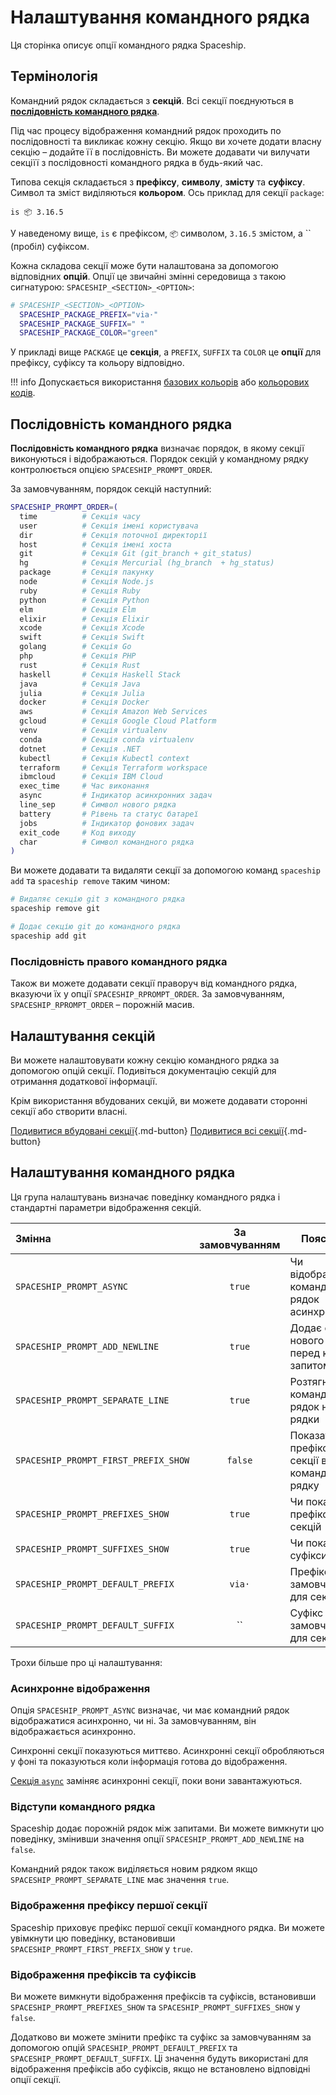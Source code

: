 # Налаштування командного рядка

Ця сторінка описує опції командного рядка Spaceship.

## Термінологія

Командний рядок складається з **секцій**. Всі секції поєднуються в [**послідовність командного рядка**](#prompt-order).

Під час процесу відображення командний рядок проходить по послідовності та викликає кожну секцію. Якщо ви хочете додати власну секцію – додайте її в послідовність. Ви можете додавати чи вилучати секціїї з послідовності командного рядка в будь-який час.

Типова секція складається з **префіксу**, **символу**, **змісту** та **суфіксу**. Символ та зміст виділяються **кольором**. Ось приклад для секції `package`:

```
is 📦 3.16.5
```

У наведеному вище, `is` є префіксом, `📦` символом, `3.16.5` змістом, а `` (пробіл) суфіксом.

Кожна складова секції може бути налаштована за допомогою відповідних **опцій**. Опції це звичайні змінні середовища з такою сигнатурою: `SPACESHIP_<SECTION>_<OPTION>`:

```zsh
# SPACESHIP_<SECTION>_<OPTION>
  SPACESHIP_PACKAGE_PREFIX="via·"
  SPACESHIP_PACKAGE_SUFFIX=" "
  SPACESHIP_PACKAGE_COLOR="green"
```

У прикладі вище `PACKAGE` це **секція**, а `PREFIX`, `SUFFIX` та `COLOR` це **опції** для префіксу, суфіксу та кольору відповідно.

!!! info
    Допускається використання [базових кольорів](https://wiki.archlinux.org/index.php/zsh#Colors) або [кольорових кодів](https://upload.wikimedia.org/wikipedia/commons/1/15/Xterm_256color_chart.svg).

## Послідовність командного рядка

**Послідовність командного рядка** визначає порядок, в якому секції виконуються і відображаються. Порядок секцій у командному рядку контролюється опцією `SPACESHIP_PROMPT_ORDER`.

За замовчуванням, порядок секцій наступний:

```zsh
SPACESHIP_PROMPT_ORDER=(
  time          # Секція часу
  user          # Секція імені користувача
  dir           # Секція поточної директорії
  host          # Секція імені хоста
  git           # Секція Git (git_branch + git_status)
  hg            # Секція Mercurial (hg_branch  + hg_status)
  package       # Секція пакунку
  node          # Секція Node.js
  ruby          # Секція Ruby
  python        # Секція Python
  elm           # Секція Elm
  elixir        # Секція Elixir
  xcode         # Секція Xcode
  swift         # Секція Swift
  golang        # Секція Go
  php           # Секція PHP
  rust          # Секція Rust
  haskell       # Секція Haskell Stack
  java          # Секція Java
  julia         # Секція Julia
  docker        # Секція Docker
  aws           # Секція Amazon Web Services
  gcloud        # Секція Google Cloud Platform
  venv          # Секція virtualenv
  conda         # Секція conda virtualenv
  dotnet        # Секція .NET
  kubectl       # Секція Kubectl context
  terraform     # Секція Terraform workspace
  ibmcloud      # Секція IBM Cloud
  exec_time     # Час виконання
  async         # Індикатор асинхронних задач
  line_sep      # Символ нового рядка
  battery       # Рівень та статус батареї
  jobs          # Індикатор фонових задач
  exit_code     # Код виходу
  char          # Символ командного рядка
)
```

Ви можете додавати та видаляти секції за допомогою команд `spaceship add` та `spaceship remove` таким чином:

```zsh
# Видаляє секцію git з командного рядка
spaceship remove git

# Додає секцію git до командного рядка
spaceship add git
```

### Послідовність правого командного рядка

Також ви можете додавати секції праворуч від командного рядка, вказуючи їх у опції `SPACESHIP_RPROMPT_ORDER`. За замовчуванням, `SPACESHIP_RPROMPT_ORDER` – порожній масив.

## Налаштування секцій

Ви можете налаштовувати кожну секцію командного рядка за допомогою опцій секції. Подивіться документацію секцій для отримання додаткової інформації.

Крім використання вбудованих секцій, ви можете додавати сторонні секції або створити власні.

[Подивитися вбудовані секції](/sections ""){.md-button} [Подивитися всі секції](/registry ""){.md-button}

## Налаштування командного рядка

Ця група налаштувань визначає поведінку командного рядка і стандартні параметри відображення секцій.

| Змінна                               | За замовчуванням | Пояснення                                         |
|:------------------------------------ |:----------------:| ------------------------------------------------- |
| `SPACESHIP_PROMPT_ASYNC`             |      `true`      | Чи відображати командний рядок асинхронно         |
| `SPACESHIP_PROMPT_ADD_NEWLINE`       |      `true`      | Додає символ нового рядка перед кожним запитом    |
| `SPACESHIP_PROMPT_SEPARATE_LINE`     |      `true`      | Розтягнути командний рядок на два рядки           |
| `SPACESHIP_PROMPT_FIRST_PREFIX_SHOW` |     `false`      | Показати префікс першої секції в командному рядку |
| `SPACESHIP_PROMPT_PREFIXES_SHOW`     |      `true`      | Чи показувати префікси секцій                     |
| `SPACESHIP_PROMPT_SUFFIXES_SHOW`     |      `true`      | Чи показувати суфікси секцій                      |
| `SPACESHIP_PROMPT_DEFAULT_PREFIX`    |      `via·`      | Префікс за замовчуванням для секцій               |
| `SPACESHIP_PROMPT_DEFAULT_SUFFIX`    |        ``        | Суфікс за замовчуванням для секцій                |

Трохи більше про ці налаштування:

### Асинхронне відображення

Опція `SPACESHIP_PROMPT_ASYNC` визначає, чи має командний рядок відображатися асинхронно, чи ні. За замовчуванням, він відображається асинхронно.

Синхронні секції показуються миттєво. Асинхронні секції обробляються у фоні та показуються коли інформація готова до відображення.

[Cекція `async`](/sections/async) заміняє асинхронні секції, поки вони завантажуються.

### Відступи командного рядка

Spaceship додає порожній рядок між запитами. Ви можете вимкнути цю поведінку, змінивши значення опції `SPACESHIP_PROMPT_ADD_NEWLINE` на `false`.

Командний рядок також виділяється новим рядком якщо `SPACESHIP_PROMPT_SEPARATE_LINE` має значення `true`.

### Відображення префіксу першої секції

Spaceship приховує префікс першої секції командного рядка. Ви можете увімкнути цю поведінку, встановивши `SPACESHIP_PROMPT_FIRST_PREFIX_SHOW` у `true`.

### Відображення префіксів та суфіксів

Ви можете вимкнути відображення префіксів та суфіксів, встановивши `SPACESHIP_PROMPT_PREFIXES_SHOW` та `SPACESHIP_PROMPT_SUFFIXES_SHOW` у `false`.

Додатково ви можете змінити префікс та суфікс за замовчуванням за допомогою опцій `SPACESHIP_PROMPT_DEFAULT_PREFIX` та `SPACESHIP_PROMPT_DEFAULT_SUFFIX`. Ці значення будуть використані для відображення префіксів або суфіксів, якщо не встановлено відповідні опції секції.
